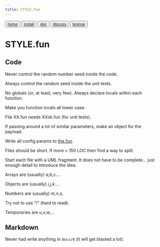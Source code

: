 ```yaml
---
title: STYLE.fun
---
```


<button class="button button1"><a href="/fun/index">home</a></button>   <button class="button button2"><a href="/fun/INSTALL">install</a></button>   <button class="button button1"><a href="/fun/ABOUT">doc</a></button>   <button class="button button2"><a href="http://github.com/timm/fun/issues">discuss</a></button>    <button class="button button1"><a href="/fun/license">license</a></button> <br>



# STYLE.fun

## Code

Never control the random number seed inside the code.

Always control the random seed inside the unit tests.

No globals (or, at least, very few). Always declare locals within
each function. 

Make you function lcoals all lower case.

File XX.fun needs XXok.fun (for unit tests).

If passing around a lot of similar parameters, 
make an object for the payload.


Write all config params to [the.fun](the.fun).

Files should be short. If more > 150 LOC then find a way to split.

Start each file with a  UML fragment. It does not have to be
complete... just enough detail to introduce the idea.

Arrays are (usually) _a,b,c..._.

Objects are (usually) _i,j,k..._.

Numbers are (usually) _m,n,o,_

Try not to use "_l"_ (hard to read).

Temporaries are _u,v,w,..._

## Markdown

Never had write anything in `docs/8` (it will get blasted a lot).
